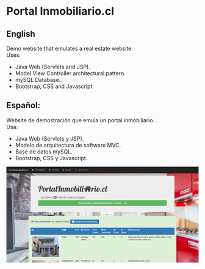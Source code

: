 # Portal Inmobiliario.cl

## English

Demo website that emulates a real estate website.  
Uses:
  * Java Web (Servlets and JSP).
  * Model View Controller architectural pattern.
  * mySQL Database.
  * Bootstrap, CSS and Javascript.

## Español:
  
Website de demostración que emula un portal inmobiliario.  
Usa:
  * Java Web (Servlets y JSP).
  * Modelo de arquitectura de software MVC.
  * Base de datos mySQL.
  * Bootstrap, CSS y Javascript.
  
![Early demo - Demo inicial](https://github.com/NotNullChile/portalinmobiliario_cl/blob/master/web/images/portalinmobiliario.png)
